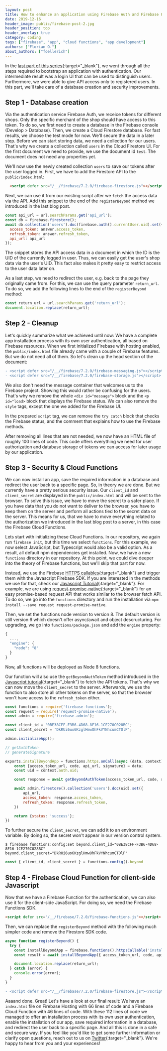 ```yaml
---
layout: post
title: How to enhance an application using Firebase Auth and Firebase Functions
date: 2019-12-16
header_image: public/firebase-post-2.jpg
header_position: top
header_overlay: true
category: coding
tags: ["firebase", "app", "cloud functions", "app development"]
authors: ["Florian O."]
about_authors: ["foellerich"]
---
```


In the [last part of this series](/blog/coding/how-to-bootstrap-an-application-with-authentication-using-firebase/){:target="_blank"}, we went through all the steps required to bootstrap an application with authentication.
Our intermediate result was a login UI that can be used to distinguish users.
Furthermore, we were able to give API access only to registered users.
In this part, we'll take care of a database creation and security improvements.

## Step 1 - Database creation

Via the authentication service Firebase Auth, we receice tokens for different shops.
Only the specific merchant of the shop should have access to this token.
To do so, we first need to create a database in the Firebase console (Develop > Database).
Then, we create a Cloud Firestore database.
For fast results, we choose the test mode for now.
We'll secure the data in a later step.
Before we can start storing data, we need a collection for our users.
That's why we create a collection called `users` in the Cloud Firestore UI.
For the first document we need to provide, we use the document id `test`.
The document does not need any properties yet.

We'll now use the newly created collection `users` to save our tokens after the user logged in.
First, we have to add the Firestore API to the `public/index.html`:

```html
  <script defer src="/__/firebase/7.2.0/firebase-firestore.js"></script>
```

Next, we can use it from our existing script after we `fetch` the access data via the API.
Add this snippet to the end of the `registerBeyond` method we introduced in the last blog post.

```javascript
const api_url = url.searchParams.get('api_url');
const db = firebase.firestore();
await db.collection('users').doc(firebase.auth().currentUser.uid).set({
  access_token: answer.access_token,
  refresh_token: answer.refresh_token,
  api_url: api_url
});
```

The snippet stores the API access data in a document in which the ID is the UID of the currently logged in user.
Thus, we can easily get the user's shop data via the user's UID.
This fact also makes it pretty easy to restrict access to the user data later on.

As a last step, we need to redirect the user, e.g. back to the page they originally came from.
For this, we can use the query parameter `return_url`.
To do so, we add the following lines to the end of the `registerBeyond` method:

```javascript
const return_url = url.searchParams.get('return_url');
document.location.replace(return_url);
```

## Step 2 - Cleanup

Let's quickly summarize what we achieved until now: We have a complete app installation process with its own user authentication, all based on Firebase resources.
When we first initialized Firebase with hosting enabled, the `public/index.html` file already came with a couple of Firebase features.
But we do not need all of them.
So let's clean up the head section of the document:

```diff
- <script defer src="/__/firebase/7.2.0/firebase-messaging.js"></script>
- <script defer src="/__/firebase/7.2.0/firebase-storage.js"></script>
```

We also don't need the message container that welcomes us to the Firebase project.
Showing this would rather be confusing for the users.
That's why we remove the whole `<div id="message">` block and the `<p id="load>` block that displays the Firebase status.
We can also remove the `style` tags, except the one we added for the Firebase UI.

In the prepared `script` tag, we can remove the `try catch` block that checks the Firebase status, and the comment that explains how to use the Firebase methods.

After removing all lines that are not needed, we now have an HTML file of roughly 100 lines of code.
This code offers everything we need for user authorization and database storage of tokens we can access for later usage by our application.

## Step 3 - Security & Cloud Functions

We can now install an app, save the required information in a database and redirect the user back to a specific page.
So, in theory we are done.
But we currently have a pretty serious security issue.
Our `client_id` and `client_secret` are displayed in the `public/index.html` and will be sent to the browser.
To solve this issue, we have to move the secret to a safer place.
If you have data that you do not want to deliver to the browser, you have to keep them on the server and perform all actions tied to the secret data on the server.
This means for us, that we have to move everything related to the authorization we introduced in the last blog post to a server, in this case the Firebase Cloud Functions.

Lets start with initializing these Cloud Functions.
In our repository, we again run `firebase init`, but this time we select `functions`.
For this example, we now select JavaScript, but Typescript would also be a valid option.
As a result, all default npm dependencies get installed.
Now, we have a new `functions` directory in our repository.
At this point, we could dive deeper into the theory of Firebase functions, but we'll skip that part for now.

Instead, we use the Firebase [HTTPS callables](https://firebase.google.com/docs/functions/callable){:target="_blank"} and trigger them with the Javascript Firebase SDK.
If you are interested in the methods we use for that, check our [Javascript Tutorial](http://docs.beyondshop.cloud/#_tutorial_javascript){:target="_blank"}.
For example, we are using [request-promise-native](https://github.com/request/request-promise-native){:target="_blank"} for an easy promise-based request API that works similar to the browser fetch API.
To do so, we go into the `functions` directory and run the installation via `npm install --save request request-promise-native`.

Then, we set the functions node version to version 8.
The default version is still version 6 which doesn't offer async/await and object descructuring.
For upgrading, we go into `functions/package.json` and add the `engine` property:

```javascript
{
  ...,
  "engine": {
    "node": "8"
  }
}
```

Now, all functions will be deployed as Node 8 functions.

Our function will also use the `getBeyondAuthToken` method introduced in the [Javascript tutorial](http://docs.beyondshop.cloud/#_tutorial_javascript){:target="_blank"} to fetch the API tokens.
That's why we can now move the `client_secret` to the server.
Afterwards, we use the function to also store all other tokens on the server, so that the browser won't have access to the `refresh_token` either.

```javascript
const functions = require('firebase-functions');
const request = require('request-promise-native');
const admin = require('firebase-admin');

const client_id = '0BE38CFF-F3B6-4D68-8F16-1CE270C028BC';
const client_secret = 'DkRUi6uo6KzglHmwOhFkVYNhcumCTOlP';

admin.initializeApp();

// getAuthToken
// generateSignature

exports.installBeyondApp = functions.https.onCall(async (data, context) => {
    const {access_token_url, code, api_url, signature} = data;
    const uid = context.auth.uid;

    const response = await getBeyondAuthToken(access_token_url, code, signature, client_id, client_secret);

    await admin.firestore().collection('users').doc(uid).set({
        api_url,
        access_token: response.access_token,
        refresh_token: response.refresh_token,
    })

    return {status: 'success'};
})
```

To further secure the `client_secret`, we can add it to an environment variable.
By doing so, the secret won't appear in our version control system.

```
$ firebase functions:config:set beyond.client_id="0BE38CFF-F3B6-4D68-8F16-1CE270C028BC" beyond.client_secret="DkRUi6uo6KzglHmwOhFkVYNhcumCTOlP"
```

```javascript
const { client_id, client_secret } = functions.config().beyond
```

## Step 4 - Firebase Cloud Function for client-side Javascript

Now that we have a Firebase Function for the authentication, we can also use it for the client-side JavaScript.
For doing so, we need the Firebase Functions SDK.

```html
<script defer src="/__/firebase/7.2.0/firebase-functions.js"></script>
```

Then, we can replace the `registerBeyond` method with the following much simpler code and remove the Firestore SDK code.

```javascript
async function registerBeyond() {
  try {
    const installBeyondApp = firebase.functions().httpsCallable('installBeyondApp');
    const result = await installBeyondApp({ access_token_url, code, api_url });

    document.location.replace(return_url);
  } catch (error) {
    console.error(error);
  }
}
```

```diff
- <script defer src="/__/firebase/7.2.0/firebase-firestore.js"></script>
```

Aaaand done.
Great!
Let's have a look at our final result: We have an `index.html` file on Firebase Hosting with 66 lines of code and a Firebase Cloud Function with 46 lines of code.
With these 112 lines of code we managed to offer an installation process with its own user authentication, enable the installation of our app, save required information in a database, and redirect the user back to a specific page.
And all this is done in a safe and secure way.
If you feel like you'd like to get some further information or clarify open questions, reach out to us on [Twitter](https://twitter.com/epagesdevs){:target="_blank"}.
We're happy to hear from you and your experiences!